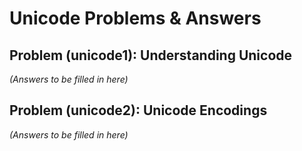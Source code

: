 # Unicode Problems & Answers


<!-- WARNING: THIS FILE WAS AUTOGENERATED! DO NOT EDIT! -->

## Problem (unicode1): Understanding Unicode

*(Answers to be filled in here)*

## Problem (unicode2): Unicode Encodings

*(Answers to be filled in here)*
